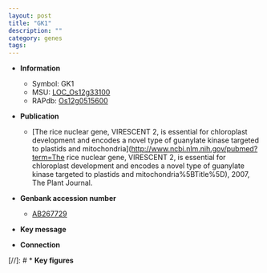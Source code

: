 ```yaml
---
layout: post
title: "GK1"
description: ""
category: genes
tags: 
---
```


* **Information**  
    + Symbol: GK1  
    + MSU: [LOC_Os12g33100](http://rice.uga.edu/cgi-bin/ORF_infopage.cgi?orf=LOC_Os12g33100)  
    + RAPdb: [Os12g0515600](https://rapdb.dna.affrc.go.jp/locus/?name=Os12g0515600)  

* **Publication**  
    + [The rice nuclear gene, VIRESCENT 2, is essential for chloroplast development and encodes a novel type of guanylate kinase targeted to plastids and mitochondria](http://www.ncbi.nlm.nih.gov/pubmed?term=The rice nuclear gene, VIRESCENT 2, is essential for chloroplast development and encodes a novel type of guanylate kinase targeted to plastids and mitochondria%5BTitle%5D), 2007, The Plant Journal.

* **Genbank accession number**  
    + [AB267729](http://www.ncbi.nlm.nih.gov/nuccore/AB267729)

* **Key message**  

* **Connection**  

[//]: # * **Key figures**  


